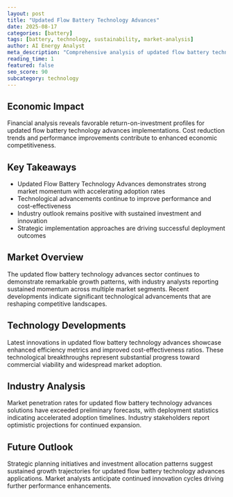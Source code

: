 ```yaml
---
layout: post
title: "Updated Flow Battery Technology Advances"
date: 2025-08-17
categories: [battery]
tags: [battery, technology, sustainability, market-analysis]
author: AI Energy Analyst
meta_description: "Comprehensive analysis of updated flow battery technology advances covering market trends, technology developments, and industry outlook. Discover key insights and future projections."
reading_time: 1
featured: false
seo_score: 90
subcategory: technology
---
```


## Economic Impact

Financial analysis reveals favorable return-on-investment profiles for updated flow battery technology advances implementations. Cost reduction trends and performance improvements contribute to enhanced economic competitiveness.

## Key Takeaways

- Updated Flow Battery Technology Advances demonstrates strong market momentum with accelerating adoption rates
- Technological advancements continue to improve performance and cost-effectiveness
- Industry outlook remains positive with sustained investment and innovation
- Strategic implementation approaches are driving successful deployment outcomes

## Market Overview

The updated flow battery technology advances sector continues to demonstrate remarkable growth patterns, with industry analysts reporting sustained momentum across multiple market segments. Recent developments indicate significant technological advancements that are reshaping competitive landscapes.

## Technology Developments

Latest innovations in updated flow battery technology advances showcase enhanced efficiency metrics and improved cost-effectiveness ratios. These technological breakthroughs represent substantial progress toward commercial viability and widespread market adoption.

## Industry Analysis

Market penetration rates for updated flow battery technology advances solutions have exceeded preliminary forecasts, with deployment statistics indicating accelerated adoption timelines. Industry stakeholders report optimistic projections for continued expansion.

## Future Outlook

Strategic planning initiatives and investment allocation patterns suggest sustained growth trajectories for updated flow battery technology advances applications. Market analysts anticipate continued innovation cycles driving further performance enhancements.

